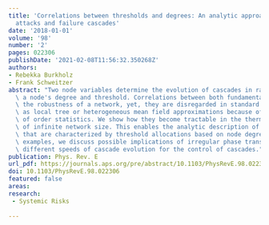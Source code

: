 ```yaml
---
title: 'Correlations between thresholds and degrees: An analytic approach to model
  attacks and failure cascades'
date: '2018-01-01'
volume: '98'
number: '2'
pages: 022306
publishDate: '2021-02-08T11:56:32.350268Z'
authors:
- Rebekka Burkholz
- Frank Schweitzer
abstract: "Two node variables determine the evolution of cascades in random networks:
  \ a node's degree and threshold. Correlations between both fundamentally change\
  \ the robustness of a network, yet, they are disregarded in standard analytic methods\
  \ as local tree or heterogeneous mean field approximations because of the bad tractability\
  \ of order statistics. We show how they become tractable in the thermodynamic limit\
  \ of infinite network size. This enables the analytic description of node attacks\
  \ that are characterized by threshold allocations based on node degree. Using two\
  \ examples, we discuss possible implications of irregular phase transitions and\
  \ different speeds of cascade evolution for the control of cascades."
publication: Phys. Rev. E
url_pdf: https://journals.aps.org/pre/abstract/10.1103/PhysRevE.98.022306#fulltext
doi: 10.1103/PhysRevE.98.022306
featured: false
areas:
research: 
 - Systemic Risks
 
---
```

